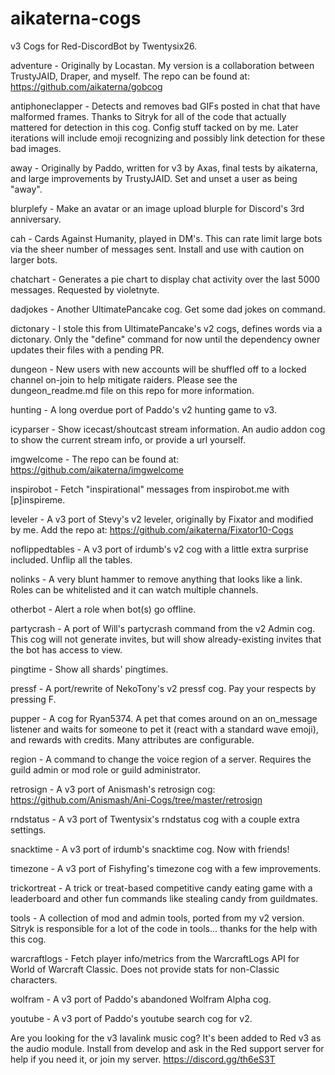 # aikaterna-cogs
v3 Cogs for Red-DiscordBot by Twentysix26.

adventure - Originally by Locastan. My version is a collaboration between TrustyJAID, Draper, and myself. The repo can be found at: https://github.com/aikaterna/gobcog

antiphoneclapper - Detects and removes bad GIFs posted in chat that have malformed frames. Thanks to Sitryk for all of the code that actually mattered for detection in this cog. Config stuff tacked on by me. Later iterations will include emoji recognizing and possibly link detection for these bad images.

away - Originally by Paddo, written for v3 by Axas, final tests by aikaterna, and large improvements by TrustyJAID. Set and unset a user as being "away".

blurplefy - Make an avatar or an image upload blurple for Discord's 3rd anniversary.

cah - Cards Against Humanity, played in DM's. This can rate limit large bots via the sheer number of messages sent. Install and use with caution on larger bots.

chatchart - Generates a pie chart to display chat activity over the last 5000 messages. Requested by violetnyte.

dadjokes - Another UltimatePancake cog. Get some dad jokes on command.

dictonary - I stole this from UltimatePancake's v2 cogs, defines words via a dictonary. Only the "define" command for now until the dependency owner updates their files with a pending PR.

dungeon - New users with new accounts will be shuffled off to a locked channel on-join to help mitigate raiders. Please see the dungeon_readme.md file on this repo for more information.

hunting - A long overdue port of Paddo's v2 hunting game to v3.

icyparser - Show icecast/shoutcast stream information. An audio addon cog to show the current stream info, or provide a url yourself.

imgwelcome - The repo can be found at: https://github.com/aikaterna/imgwelcome

inspirobot - Fetch "inspirational" messages from inspirobot.me with [p]inspireme.

leveler - A v3 port of Stevy's v2 leveler, originally by Fixator and modified by me. Add the repo at: https://github.com/aikaterna/Fixator10-Cogs

noflippedtables - A v3 port of irdumb's v2 cog with a little extra surprise included. Unflip all the tables.

nolinks - A very blunt hammer to remove anything that looks like a link. Roles can be whitelisted and it can watch multiple channels.

otherbot - Alert a role when bot(s) go offline.

partycrash - A port of Will's partycrash command from the v2 Admin cog. This cog will not generate invites, but will show already-existing invites that the bot has access to view.

pingtime - Show all shards' pingtimes.

pressf - A port/rewrite of NekoTony's v2 pressf cog. Pay your respects by pressing F.

pupper - A cog for Ryan5374. A pet that comes around on an on_message listener and waits for someone to pet it (react with a standard wave emoji), and rewards with credits. Many attributes are configurable.

region - A command to change the voice region of a server. Requires the guild admin or mod role or guild administrator.

retrosign - A v3 port of Anismash's retrosign cog: https://github.com/Anismash/Ani-Cogs/tree/master/retrosign

rndstatus - A v3 port of Twentysix's rndstatus cog with a couple extra settings.

snacktime - A v3 port of irdumb's snacktime cog. Now with friends!

timezone - A v3 port of Fishyfing's timezone cog with a few improvements.

trickortreat - A trick or treat-based competitive candy eating game with a leaderboard and other fun commands like stealing candy from guildmates.

tools - A collection of mod and admin tools, ported from my v2 version. Sitryk is responsible for a lot of the code in tools... thanks for the help with this cog.

warcraftlogs - Fetch player info/metrics from the WarcraftLogs API for World of Warcraft Classic. Does not provide stats for non-Classic characters.

wolfram - A v3 port of Paddo's abandoned Wolfram Alpha cog.

youtube - A v3 port of Paddo's youtube search cog for v2.

Are you looking for the v3 lavalink music cog? It's been added to Red v3 as the audio module. Install from develop and ask in the Red support server for help if you need it, or join my server. https://discord.gg/th6eS3T
